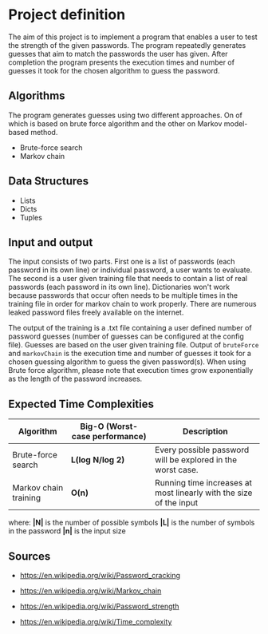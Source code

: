 # Project definition

The aim of this project is to implement a program that enables a user to test the strength of the given passwords. The program repeatedly generates guesses that aim to match the passwords the user has given. After completion the program presents the execution times and number of guesses it took for the chosen algorithm to guess the password.

## Algorithms

The program generates guesses using two different approaches. On of which is based on brute force algorithm and the other on Markov model-based method.

- Brute-force search
- Markov chain

## Data Structures

- Lists
- Dicts
- Tuples

## Input and output

The input consists of two parts. First one is a list of passwords (each password in its own line) or individual password, a user wants to evaluate. The second is a user given training file that needs to contain a list of real passwords (each password in its own line). Dictionaries won't work because passwords that occur often needs to be multiple times in the training file in order for markov chain to work properly. There are numerous leaked password files freely available on the internet. 

The output of the training is a .txt file containing a user defined number of password guesses (number of guesses can be configured at the config file). Guesses are based on the user given training file. Output of `bruteForce` and `markovChain` is the execution time and number of guesses it took for a chosen guessing algorithm to guess the given password(s). When using Brute force algorithm, please note that execution times grow exponentially as the length of the password increases.

## Expected Time Complexities

| Algorithm                | Big-O (Worst-case performance) | Description                                                                                        |
| ------------------------ | ------------------------------ | -------------------------------------------------------------------------------------------------- |
| Brute-force search       | **L(log N/log 2)**             | Every possible password will be explored in the worst case.                                        |
| Markov chain training    | **O(n)**                       | Running time increases at most linearly with the size of the input                                 | 

where:
**|N|** is the number of possible symbols
**|L|** is the number of symbols in the password
**|n|** is the input size

## Sources

* https://en.wikipedia.org/wiki/Password_cracking

* https://en.wikipedia.org/wiki/Markov_chain

* https://en.wikipedia.org/wiki/Password_strength

* https://en.wikipedia.org/wiki/Time_complexity